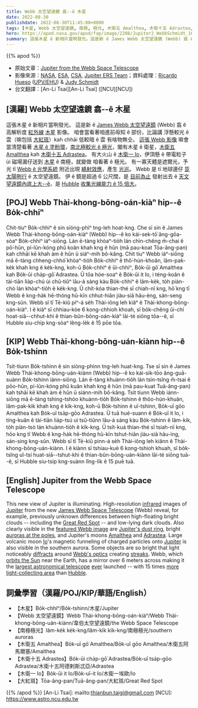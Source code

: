 ```yaml
---
title: Webb 太空望遠鏡 翕--ê 木星
date: 2022-08-30
publishdate: 2022-08-30T11:45:00+0800
tags: [木星, Webb 太空望遠鏡, 南極, 極光, 木衛五 Amalthea, 木衛十五 Adrastea, 木衛一 Io, 大紅斑, 木衛]
hero: https://apod.nasa.gov/apod/fap/image/2208/Jupiter2_WebbSchmidt_1080_annotated.jpg
summary: 這張木星 ê 新相片當咧發光。這是新 ê James Webb 太空望遠鏡 (Webb) 翕 ê 高解析度紅外線影像。
---
```


{{% apod %}}

- 原始文章：[Jupiter from the Webb Space Telescope](https://apod.nasa.gov/apod/ap220830.html)
- 影像來源：[NASA](https://www.nasa.gov/), [ESA](https://www.esa.int/), [CSA](https://www.asc-csa.gc.ca/eng/), [Jupiter ERS Team](https://www.stsci.edu/jwst/science-execution/approved-programs/dd-ers/program-1373)；資料處理：[Ricardo Hueso](https://www.ehu.eus/es/web/doktoregoa/doctorado-fisica/profesorado?p_redirect=fichaPDI&p_idp=195381) ([UPV/EHU](https://www.ehu.eus/es/home)) & [Judy Schmidt](https://geckzilla.com/)
- 台文翻譯：[An-Li Tsai][An-Li Tsai] ([NCU][NCU])

## [漢羅] Webb 太空望遠鏡 翕--ê 木星
這張木星 ê 新相片當咧發光。
這是新 ê [James Webb 太空望遠鏡][James Webb Space Telescope] (Webb) 翕 ê 高解析度 [紅外線][infrared] [木星][Jupiter] 影像。
咱會當看著咱進前毋知 ê 部份，比論講 浮懸較光 ê 雲（嘛包括 [大紅斑][Great Red Spot]）kah chhāi 低較暗 ê 雲 有啥物無仝。
[這張 Webb 影像][featured Webb image] 嘛會當清楚看著 [木星 ê 塗粉環][Jupiter's dust ring t]，[南北極較光 ê 極光][auroras at the poles]，閣有木星 ê 衛星，[木衛五 Amalthea][Amalthea] kah [木衛十五 Adrastea][Adrastea]。
有大火山 ê [木衛一 Io][Io]，伊頂懸 ê 帶電粒子 ùi 磁場漏仔送到 [木星][Jupiter t] ê 南極，就變做 咱看著 ê 極光。
有一寡天體是遮爾光，予光 tī [Webb ê 光學系統][Webb's optics] 附近出現 [繞射效應][diffracts]，產生 [光巡][streaks]。
Webb 是 tī 地球邊仔 [踅太陽咧行][orbits the Sun] ê 太空望遠鏡。
伊 ê 鏡是超過 6 公尺闊，是 [目前為止][ever] 發射出去 ê [天文望遠鏡內底上大--ê][largest astronomical telescope]，是 [Hubble][Hubble] [收集光線能力 ê 15 倍大][more light-collecting area]。


## [POJ] Webb Thài-khong-bōng-oán-kiàⁿ hip--ê Bo̍k-chhiⁿ
Chit-tiuⁿ Bo̍k-chhiⁿ ê sin siòng-phìⁿ tng-leh hoat-kng.
Che sī sin ê James Webb Thài-khong-bōng-oán-kiàⁿ (Webb) hip--ê ko kái-sek-tō͘ âng-gōa-sòaⁿ Bo̍k-chhiⁿ iáⁿ-siōng.
Lán ē-tàng khòaⁿ-tio̍h lán chìn-chêng m̄-chai ê pō͘-hūn, pí-lūn-kóng phû koân khah kng ê hûn (mā pau-koat Tōa-âng-pan) kah chhāi kē khah àm ê hûn ū siáⁿ-mih bô-kâng.
Chit tiuⁿ Webb iáⁿ-siōng mā ē-tàng chheng-chhó͘ khòaⁿ-tio̍h Bo̍k-chhiⁿ ê thô͘-hún-khoân, lâm-pak-ke̍k khah kng ê ke̍k-kng, koh-ū Bo̍k-chhiⁿ ê ūi-chhiⁿ, Bo̍k-ūi gō͘ Amalthea kah Bo̍k-ūi cha̍p-gō͘ Adrastea.
Ū tōa hóe-soaⁿ ê Bo̍k-ūi it Io, i téng-koân ê tài-tiān lia̍p-chú ùi chû-tiûⁿ lāu-á sàng kàu Bo̍k-chhiⁿ ê lâm-ke̍k, to̍h piàn-chò lán khòaⁿ-tio̍h ê ke̍k-kng.
Ū chi̍t-kóa thian-thé sī chiah-nī kng, hō͘ kng tī Webb ê kng-ha̍k hē-thóng hū-kīn chhut-hiān jiàu-siā hāu-èng, sán-seng kng-sûn.
Webb sī tī Tē-kiû piⁿ-á se̍h Thài-iông leh kiâⁿ ê Thài-khong-bōng-oán-kiàⁿ.
I ê kiàⁿ sī chhiau-kòe 6 kong-chhioh khoah, sī bo̍k-chêng ûi-chí hoat-siā--chhut-khì ê thian-bûn-bōng-oán-kiàⁿ lāi-té siōng tōa--ê, sī Hubble siu-chi̍p kng-sòaⁿ lêng-le̍k ê 15 pōe tōa.

## [KIP] Webb Thài-khong-bōng-uán-kiànn hip--ê Bo̍k-tshinn
Tsit-tiunn Bo̍k-tshinn ê sin siòng-phìnn tng-leh huat-kng.
Tse sī sin ê James Webb Thài-khong-bōng-uán-kiànn (Webb) hip--ê ko kái-sik-tōo âng-guā-suànn Bo̍k-tshinn iánn-siōng.
Lán ē-tàng khuànn-tio̍h lán tsìn-tsîng m̄-tsai ê pōo-hūn, pí-lūn-kóng phû kuân khah kng ê hûn (mā pau-kuat Tuā-âng-pan) kah tshāi kē khah àm ê hûn ū siánn-mih bô-kâng.
Tsit tiunn Webb iánn-siōng mā ē-tàng tshing-tshóo khuànn-tio̍h Bo̍k-tshinn ê thôo-hún-khuân, lâm-pak-ki̍k khah kng ê ki̍k-kng, koh-ū Bo̍k-tshinn ê uī-tshinn, Bo̍k-uī gōo Amalthea kah Bo̍k-uī tsa̍p-gōo Adrastea.
Ū tuā hué-suann ê Bo̍k-uī it Io, i tíng-kuân ê tài-tiān lia̍p-tsú uì tsû-tiûnn lāu-á sàng kàu Bo̍k-tshinn ê lâm-ki̍k, to̍h piàn-tsò lán khuànn-tio̍h ê ki̍k-kng.
Ū tsi̍t-kuá thian-thé sī tsiah-nī kng, hōo kng tī Webb ê kng-ha̍k hē-thóng hū-kīn tshut-hiān jiàu-siā hāu-ìng, sán-sing kng-sûn.
Webb sī tī Tē-kiû pinn-á se̍h Thài-iông leh kiânn ê Thài-khong-bōng-uán-kiànn.
I ê kiànn sī tshiau-kuè 6 kong-tshioh khuah, sī bo̍k-tsîng uî-tsí huat-siā--tshut-khì ê thian-bûn-bōng-uán-kiànn lāi-té siōng tuā--ê, sī Hubble siu-tsi̍p kng-suànn lîng-li̍k ê 15 puē tuā.

## [English] Jupiter from the Webb Space Telescope
This new view of Jupiter is illuminating.
High-resolution [infrared][infrared] images of [Jupiter][Jupiter] from the new [James Webb Space Telescope][James Webb Space Telescope] (Webb) reveal, for example, previously unknown differences between high-floating bright clouds -- including the [Great Red Spot][Great Red Spot] -- and low-lying dark clouds.
Also clearly visible in the [featured Webb image][featured Webb image] are [Jupiter's dust ring][Jupiter's dust ring e], bright [auroras at the poles][auroras at the poles], and Jupiter's moons [Amalthea][Amalthea] and [Adrastea][Adrastea].
Large volcanic moon [Io][Io]'s magnetic funneling of charged particles onto [Jupiter][Jupiter e] is also visible in the southern aurora.
Some objects are so bright that light noticeably [diffracts][diffracts] around [Webb's optics][Webb's optics] creating [streaks][streaks].
Webb, which [orbits the Sun][orbits the Sun] near the Earth, has a mirror over 6 meters across making it the [largest astronomical telescope][largest astronomical telescope] [ever][ever] launched -- with 15 times [more light-collecting area][more light-collecting area] than [Hubble][Hubble].

## 詞彙學習（漢羅/POJ/KIP/華語/English）
- 【木星】Bo̍k-chhiⁿ/Bo̍k-tshinn/木星/Jupiter
- 【Webb 太空望遠鏡】Webb Thài-khong-bōng-oán-kiàⁿ/Webb Thài-khong-bōng-uán-kiànn/韋伯太空望遠鏡/the Webb Space Telescope
- 【南極極光】lâm-ke̍k ke̍k-kng/lâm-ki̍k ki̍k-kng/南極極光/southern auroras
- 【木衛五 Amalthea】Bo̍k-uī gō͘ Amalthea/Bo̍k-uī gōo Amalthea/木衛五阿馬爾塞/Amalthea
- 【木衛十五 Adrastea】Bo̍k-ūi cha̍p-gō͘ Adrastea/Bo̍k-uī tsa̍p-gōo Adrastea/木衛十五阿德剌斯忒亞/Adrastea
- 【木衛一 Io】Bo̍k-ūi it Io/Bo̍k-uī-it Io/木衛一埃歐/Io
- 【大紅斑】Tōa-âng-pan/Tuā-âng-pan/大紅斑/Great Red Spot


{{% /apod %}}
[An-Li Tsai]: mailto:thianbun.taigi@gmail.com
[NCU]: https://www.astro.ncu.edu.tw

[copyright]: https://apod.nasa.gov/apod/fap/lib/about_apod.html#srapply

[infrared]:https://science.nasa.gov/ems/07_infraredwaves
[Jupiter]:https://solarsystem.nasa.gov/planets/jupiter/in-depth/
[James Webb Space Telescope]:https://spaceplace.nasa.gov/james-webb-space-telescope/en/
[Great Red Spot]:https://en.wikipedia.org/wiki/Great_Red_Spot
[featured Webb image]:https://blogs.nasa.gov/webb/2022/08/22/webbs-jupiter-images-showcase-auroras-hazes/
[Jupiter's dust ring e]:https://apod.nasa.gov/apod/ap220720.html
[Jupiter's dust ring t]:https://apod.tw/daily/20220720/
[auroras at the poles]:https://apod.nasa.gov/apod/ap001219.html
[Amalthea]:https://solarsystem.nasa.gov/moons/jupiter-moons/amalthea/in-depth/
[Adrastea]:https://solarsystem.nasa.gov/moons/jupiter-moons/adrastea/in-depth/
[Io]:https://apod.nasa.gov/apod/ap140330.html
[Jupiter e]:https://apod.nasa.gov/apod/ap220828.html
[Jupiter t]:https://apod.tw/daily/20220828/
[diffracts]:https://en.wikipedia.org/wiki/Diffraction_spike
[Webb's optics]:https://www.jwst.nasa.gov/content/observatory/ote/index.html
[streaks]:https://webbtelescope.org/contents/media/images/01G529MX46J7AFK61GAMSHKSSN
[orbits the Sun]:https://webb.nasa.gov/content/about/orbit.html
[largest astronomical telescope]:https://en.wikipedia.org/wiki/List_of_largest_optical_reflecting_telescopes
[ever]:https://as2.ftcdn.net/v2/jpg/01/89/49/89/1000_F_189498933_OeutsN0mMlzJGaJZJvkXIsoSCUCFIO7W.jpg
[more light-collecting area]:https://youtu.be/j3mk6tUokm4
[Hubble]:https://apod.nasa.gov/apod/ap090525.html

